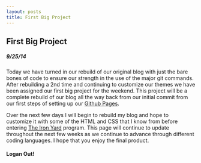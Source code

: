 ```yaml
---
layout: posts
title: First Big Project
---
```


## First Big Project

##### 9/25/14

Today we have turned in our rebuild of our original blog with just the bare
bones of code to ensure our strength in the use of the major git commands.
After rebuilding a 2nd time and continuing to customize our themes we have been
assigned our first big project for the weekend. This project will be a complete
rebuild of our blog all the way back from our initial commit from our first steps
of setting up our [Github Pages](https://pages.github.com/).

Over the next few days I will begin to rebuild my blog and hope to customize it
with some of the HTML and CSS that I know from before entering [The Iron Yard](theironyard.com) 
program. This page will continue to update throughout the next few weeks as we
continue to advance through different coding languages. I hope that you enjoy
the final product.

#### Logan Out!
